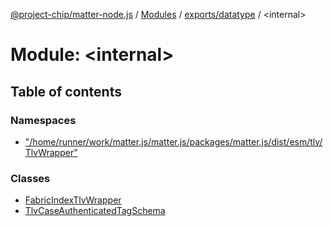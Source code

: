 [@project-chip/matter-node.js](../README.md) / [Modules](../modules.md) / [exports/datatype](exports_datatype.md) / \<internal\>

# Module: \<internal\>

## Table of contents

### Namespaces

- ["/home/runner/work/matter.js/matter.js/packages/matter.js/dist/esm/tlv/TlvWrapper"](exports_datatype._internal_.__home_runner_work_matter_js_matter_js_packages_matter_js_dist_esm_tlv_TlvWrapper_.md)

### Classes

- [FabricIndexTlvWrapper](../classes/exports_datatype._internal_.FabricIndexTlvWrapper.md)
- [TlvCaseAuthenticatedTagSchema](../classes/exports_datatype._internal_.TlvCaseAuthenticatedTagSchema.md)
